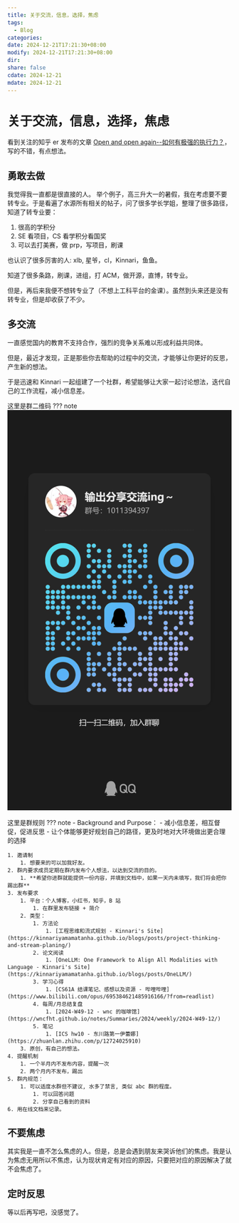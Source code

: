 ```yaml
---
title: 关于交流，信息，选择，焦虑 
tags:
  - Blog
categories: 
date: 2024-12-21T17:21:30+08:00
modify: 2024-12-21T17:21:30+08:00
dir: 
share: false
cdate: 2024-12-21
mdate: 2024-12-21
---
```


# 关于交流，信息，选择，焦虑

看到关注的知乎 er 发布的文章 [Open and open again--如何有极强的执行力？](https://zhuanlan.zhihu.com/p/13821739749)，写的不错，有点想法。

## 勇敢去做

我觉得我一直都是很直接的人。
举个例子，高三升大一的暑假，我在考虑要不要转专业。于是看遍了水源所有相关的帖子，问了很多学长学姐，整理了很多路径，知道了转专业要：

1. 很高的学积分
2. SE 看项目，CS 看学积分看国奖
3. 可以去打美赛，做 prp，写项目，刷课

也认识了很多厉害的人: xlb, 星爷，cl，Kinnari，鱼鱼。

知道了很多条路，刷课，进组，打 ACM，做开源，直博，转专业。

但是，再后来我便不想转专业了（不想上工科平台的金课）。虽然到头来还是没有转专业，但是却收获了不少。

## 多交流

一直感觉国内的教育不支持合作，强烈的竞争关系难以形成利益共同体。

但是，最近才发现，正是那些你去帮助的过程中的交流，才能够让你更好的反思，产生新的想法。

于是迅速和 Kinnari 一起组建了一个社群，希望能够让大家一起讨论想法，迭代自己的工作流程，减小信息差。

这里是群二维码
??? note
    ![qrcode.jpg](https://raw.githubusercontent.com/WncFht/picture/main/picture/qrcode.jpg)

这里是群规则
??? note
	- Background and Purpose：
		- 减小信息差，相互督促，促进反思
		- 让个体能够更好规划自己的路径，更及时地对大环境做出更合理的选择

	1. 邀请制
		1. 想要来的可以加我好友。
	2. 群内要求成员定期在群内发布个人想法，以达到交流的目的。
		1. **希望你进群就能提供一份内容，并填到文档中，如果一天内未填写，我们将会把你踢出群**
	3. 发布要求
		1. 平台：个人博客，小红书，知乎，B 站
			1. 在群里发布链接 + 简介
		2. 类型：
			1. 方法论
				1. [工程思维和流式规划 - Kinnari's Site](https://kinnariyamamatanha.github.io/blogs/posts/project-thinking-and-stream-planing/)
			2. 论文阅读
				1. [OneLLM: One Framework to Align All Modalities with Language - Kinnari's Site](https://kinnariyamamatanha.github.io/blogs/posts/OneLLM/)
			3. 学习心得
				1. [CS61A 结课笔记、感想以及资源 - 哔哩哔哩](https://www.bilibili.com/opus/695384621485916166/?from=readlist)
			4. 每周/月总结复盘
				1. [2024-W49-12 - wnc 的咖啡馆](https://wncfht.github.io/notes/Summaries/2024/weekly/2024-W49-12/)
			5. 笔记
				1. [ICS hw10 - 东川路第一伊蕾娜](https://zhuanlan.zhihu.com/p/12724025910)
		3. 原创，有自己的想法。
	4. 提醒机制
		1. 一个半月内不发布内容，提醒一次
		2. 两个月内不发布，踢出
	5. 群内规范：
		1. 可以适度水群但不建议, 水多了禁言, 类似 abc 群的程度。
			1. 可以回答问题
			2. 分享自己看到的资料
	6. 用在线文档来记录。



## 不要焦虑

其实我是一直不怎么焦虑的人。但是，总是会遇到朋友来哭诉他们的焦虑。我是认为焦虑无用所以不焦虑，认为现状肯定有对应的原因，只要把对应的原因解决了就不会焦虑了。

## 定时反思

等以后再写吧，没感觉了。